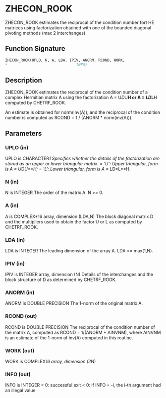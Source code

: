 # ZHECON_ROOK

ZHECON_ROOK estimates the reciprocal of the condition number fort HE matrices using factorization obtained with one of the bounded diagonal pivoting methods (max 2 interchanges)

## Function Signature

```fortran
ZHECON_ROOK(UPLO, N, A, LDA, IPIV, ANORM, RCOND, WORK,
*                               INFO)
```

## Description


 ZHECON_ROOK estimates the reciprocal of the condition number of a complex
 Hermitian matrix A using the factorization A = U*D*U**H or
 A = L*D*L**H computed by CHETRF_ROOK.

 An estimate is obtained for norm(inv(A)), and the reciprocal of the
 condition number is computed as RCOND = 1 / (ANORM * norm(inv(A))).

## Parameters

### UPLO (in)

UPLO is CHARACTER*1 Specifies whether the details of the factorization are stored as an upper or lower triangular matrix. = 'U': Upper triangular, form is A = U*D*U**H; = 'L': Lower triangular, form is A = L*D*L**H.

### N (in)

N is INTEGER The order of the matrix A. N >= 0.

### A (in)

A is COMPLEX*16 array, dimension (LDA,N) The block diagonal matrix D and the multipliers used to obtain the factor U or L as computed by CHETRF_ROOK.

### LDA (in)

LDA is INTEGER The leading dimension of the array A. LDA >= max(1,N).

### IPIV (in)

IPIV is INTEGER array, dimension (N) Details of the interchanges and the block structure of D as determined by CHETRF_ROOK.

### ANORM (in)

ANORM is DOUBLE PRECISION The 1-norm of the original matrix A.

### RCOND (out)

RCOND is DOUBLE PRECISION The reciprocal of the condition number of the matrix A, computed as RCOND = 1/(ANORM * AINVNM), where AINVNM is an estimate of the 1-norm of inv(A) computed in this routine.

### WORK (out)

WORK is COMPLEX*16 array, dimension (2*N)

### INFO (out)

INFO is INTEGER = 0: successful exit < 0: if INFO = -i, the i-th argument had an illegal value

